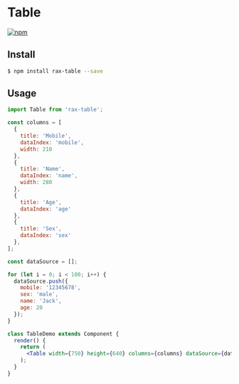 # Table

[![npm](https://img.shields.io/npm/v/rax-table.svg)](https://www.npmjs.com/package/rax-table)

## Install

```bash
$ npm install rax-table --save
```

## Usage

```jsx
import Table from 'rax-table';

const columns = [
  {
    title: 'Mobile',
    dataIndex: 'mobile',
    width: 210
  },
  {
    title: 'Name',
    dataIndex: 'name',
    width: 280
  },
  {
    title: 'Age',
    dataIndex: 'age'
  },
  {
    title: 'Sex',
    dataIndex: 'sex'
  },
];

const dataSource = [];

for (let i = 0; i < 100; i++) {
  dataSource.push({
    mobile: '12345678',
    sex: 'male',
    name: 'Jack',
    age: 20
  });
}

class TableDemo extends Component {
  render() {
    return (
      <Table width={750} height={640} columns={columns} dataSource={dataSource} />
    );
  }
}
```
